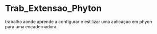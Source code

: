 # Trab_Extensao_Phyton


trabalho aonde aprende a configurar e estilizar uma aplicaçao em phyon para uma encadernadora.

